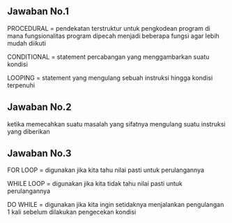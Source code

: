 ## Jawaban No.1
PROCEDURAL    = pendekatan terstruktur untuk pengkodean program di mana fungsionalitas program dipecah menjadi beberapa fungsi agar lebih mudah diikuti

CONDITIONAL   = statement percabangan yang menggambarkan suatu kondisi

LOOPING       = statement yang mengulang sebuah instruksi hingga kondisi terpenuhi
## Jawaban No.2
ketika memecahkan suatu masalah yang sifatnya mengulang suatu instruksi yang diberikan
## Jawaban No.3
FOR LOOP      = digunakan jika kita tahu nilai pasti untuk perulangannya

WHILE LOOP    = digunakan jika kita tidak tahu nilai pasti untuk perulangannya

DO WHILE      = digunakan jika kita ingin setidaknya menjalankan pengulangan 1 kali sebelum dilakukan pengecekan kondisi
